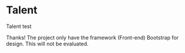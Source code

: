 # Talent
Talent test

Thanks!
The project only have the framework (Front-end) Bootstrap for design.
This will not be evaluated.
